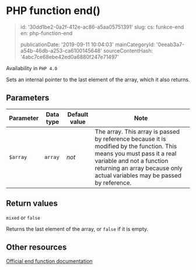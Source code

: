 PHP function end()
==================

> id: '30dd1be2-0a2f-412e-ac86-a5aa05751391'
> slug:
> 	cs: funkce-end
> 	en: php-function-end
> 
> publicationDate: '2019-09-11 10:04:03'
> mainCategoryId: '0eeab3a7-a54b-46db-a253-ca6100145648'
> sourceContentHash: '4abc7ce68ebe42ed0a6880f247e71497'

Availability in `PHP 4.0`

Sets an internal pointer to the last element of the array, which it also returns.

Parameters
--------------

| Parameter | Data type | Default value | Note |
|-----|-----|-----|-----|
| `$array` | `array` | *not* | The array. This array is passed by reference because it is modified by the function. This means you must pass it a real variable and not a function returning an array because only actual variables may be passed by reference. |


Return values
----------------

`mixed` or `false`

Returns the last element of the array, or `false` if it is empty.

Other resources
------------

[Official end function documentation](https://www.php.net/manual/en/function.end.php)
